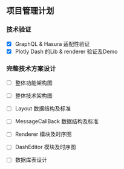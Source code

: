 ## 项目管理计划

### 技术验证
* [x] GraphQL & Hasura 适配性验证
* [x] Plotly Dash 的Lib & renderer 验证及Demo   

### 完整技术方案设计
* [ ] 整体功能架构图
* [ ] 整体技术架构图
* [ ] Layout 数据结构及标准
* [ ] MessageCallBack 数据结构及标准
* [ ] Renderer 模块及时序图
* [ ] DashEditor 模块及时序图
* [ ] 数据库表设计

